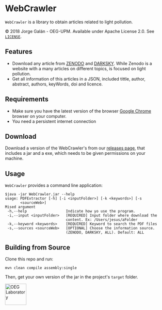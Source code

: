 WebCrawler
===================================================

`WebCrawler` is a library to obtain articles related to light pollution.

© 2018 Jorge Galán - OEG-UPM. Available under Apache License 2.0. See [`LICENSE`](LICENSE).

## Features

- Download any article from [ZENODO](https://zenodo.org/) and [DARKSKY](http://alandb.darksky.org/). While Zenodo is a website with a many articles on different topics, is focused on light pollution.
- Get all information of this articles in a JSON, included tittle, author, abstract, authors, keyWords, doi and licence.

## Requirements

- Make sure you have the latest version of the browser [Google Chrome](https://www.google.com/chrome/) browser on your computer.
- You need a persistent internet connection

## Download

Download a version of the WebCrawler's from our [releases page](../../releases), that includes a jar and a exe, which needs to be given permissions on your machine.

## Usage

`WebCrawler` provides a command line application:

```
$java -jar WebCrawler.jar --help 
usage: PDFExtractor [-h] [-i <inputFolder>] [-k <keywords>] [-s
       <sourceWeb>]
Mised argument
 -h,--help                  Indicate how yo use the program.
 -i,--input <inputFolder>   [REQUIRED] Input folder where download the
                            content. Ex: /Users/jesus/aFolder
 -k,--keyword <keywords>    [REQUIRED] Keyword to search the PDF files
 -s,--sources <sourceWeb>   [OPTIONAL] Choose the information source.
                            (ZENODO, DARKSKY, ALL). Default: ALL
```

## Building from Source

Clone this repo and run:

```
mvn clean compile assembly:single
```

Then, get your own version of the jar in the project's `target` folder.

<a title="OEG Laboratory" href="http://www.oeg-upm.net/" target="_blank"><img alt="OEG Laboratory" src="http://stars4all.eu/wp-content/uploads/2016/10/OEG.png" width="70" height="70"></a>